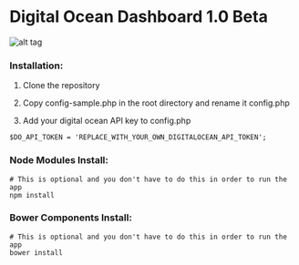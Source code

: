 <h1>Digital Ocean Dashboard 1.0 Beta</h1>

![alt tag](http://i.imgur.com/We9LzlR.png)

<h3>Installation:</h3>

1.  Clone the repository

2.  Copy config-sample.php in the root directory and rename it config.php

3.  Add your digital ocean API key to config.php

```
$DO_API_TOKEN = 'REPLACE_WITH_YOUR_OWN_DIGITALOCEAN_API_TOKEN';
```

<h3>Node Modules Install:</h3>

```
# This is optional and you don't have to do this in order to run the app
npm install
```

<h3>Bower Components Install:</h3>

```
# This is optional and you don't have to do this in order to run the app
bower install
```
